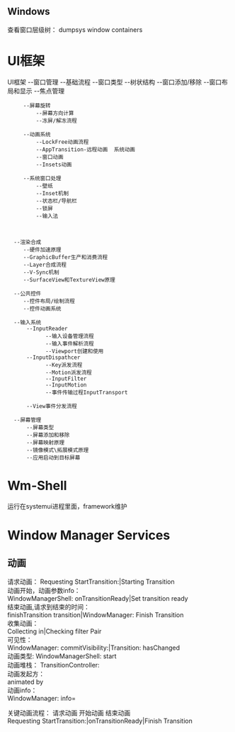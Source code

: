 ## Windows
查看窗口层级树：
dumpsys window containers

# UI框架
UI框架
      --窗口管理
         --基础流程
             --窗口类型
             --树状结构
             --窗口添加/移除
             --窗口布局和显示
             --焦点管理
               
         --屏幕旋转
             --屏幕方向计算
             --冻屏/解冻流程
              
         --动画系统
             --LockFree动画流程
             --AppTransition-远程动画  系统动画
             --窗口动画
             --Insets动画
               
         --系统窗口处理
             --壁纸
             --Inset机制
             --状态栏/导航栏
             --锁屏
             --输入法
          
               
        
      --渲染合成
         --硬件加速原理
         --GraphicBuffer生产和消费流程
         --Layer合成流程
         --V-Sync机制
         --SurfaceView和TextureView原理
         
      --公共控件
         --控件布局/绘制流程
         --控件动画系统
         
      --输入系统
          --InputReader
                --输入设备管理流程
                --输入事件解析流程
                --Viewport创建和使用
          --InputDispathcer
                --Key派发流程
                --Motion派发流程
                --InputFilter
                --InputMotion
                --事件传输过程InputTransport
                
          --View事件分发流程
      
      --屏幕管理
          --屏幕类型
          --屏幕添加和移除
          --屏幕映射原理
          --镜像模式\拓展模式原理
          --应用启动到目标屏幕
         
      

# Wm-Shell
运行在systemui进程里面，framework维护

# Window Manager Services

## 动画
请求动画：
Requesting StartTransition:|Starting Transition  
动画开始，动画参数info：  
WindowManagerShell: onTransitionReady|Set transition ready  
结束动画,请求到结束的时间：  
finishTransition transition|WindowManager: Finish Transition  
收集动画：  
Collecting in|Checking filter Pair  
可见性：  
WindowManager: commitVisibility:|Transition: hasChanged  
动画类型: 
WindowManagerShell: start  
动画堆栈： 
TransitionController:  
动画发起方：  
animated by  
动画info：  
WindowManager:     info=  
 
 
 
关键动画流程： 
请求动画                 开始动画         结束动画  
Requesting StartTransition:|onTransitionReady|Finish Transition  

